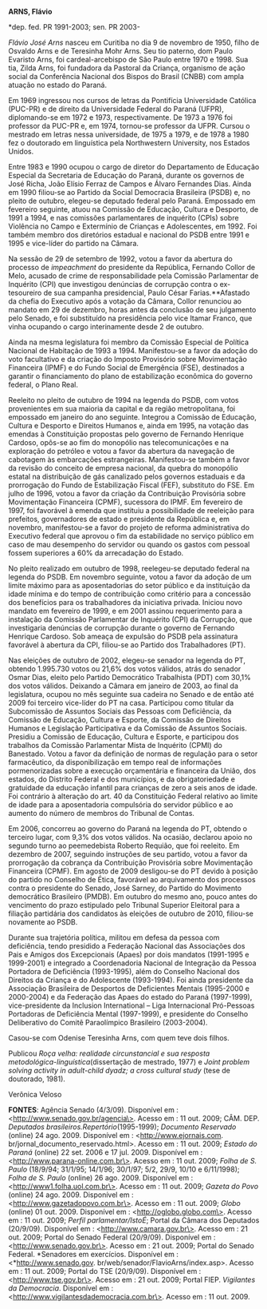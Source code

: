 **ARNS, Flávio**

\*dep. fed. PR 1991-2003; sen. PR 2003-

*Flávio José Arns* nasceu em Curitiba no dia 9 de novembro de 1950,
filho de Osvaldo Arns e de Teresinha Mohr Arns. Seu tio paterno, dom
Paulo Evaristo Arns, foi cardeal-arcebispo de São Paulo entre 1970 e
1998. Sua tia, Zilda Arns, foi fundadora da Pastoral da Criança,
organismo de ação social da Conferência Nacional dos Bispos do Brasil
(CNBB) com ampla atuação no estado do Paraná.

Em 1969 ingressou nos cursos de letras da Pontifícia Universidade
Católica (PUC-PR) e de direito da Universidade Federal do Paraná (UFPR),
diplomando-se em 1972 e 1973, respectivamente. De 1973 a 1976 foi
professor da PUC-PR e, em 1974, tornou-se professor da UFPR. Cursou o
mestrado em letras nessa universidade, de 1975 a 1979, e de 1978 a 1980
fez o doutorado em linguística pela Northwestern University, nos Estados
Unidos.

Entre 1983 e 1990 ocupou o cargo de diretor do Departamento de Educação
Especial da Secretaria de Educação do Paraná, durante os governos de
José Richa, João Elísio Ferraz de Campos e Álvaro Fernandes Dias. Ainda
em 1990 filiou-se ao Partido da Social Democracia Brasileira (PSDB) e,
no pleito de outubro, elegeu-se deputado federal pelo Paraná. Empossado
em fevereiro seguinte, atuou na Comissão de Educação, Cultura e
Desporto, de 1991 a 1994, e nas comissões parlamentares de inquérito
(CPIs) sobre Violência no Campo e Extermínio de Crianças e Adolescentes,
em 1992. Foi também membro dos diretórios estadual e nacional do PSDB
entre 1991 e 1995 e vice-líder do partido na Câmara.

Na sessão de 29 de setembro de 1992, votou a favor da abertura do
processo de *impeachment* do presidente da República, Fernando Collor de
Melo, acusado de crime de responsabilidade pela Comissão Parlamentar de
Inquérito (CPI) que investigou denúncias de corrupção contra o
ex-tesoureiro de sua campanha presidencial, Paulo César
Farias.**Afastado da chefia do Executivo após a votação da Câmara,
Collor renunciou ao mandato em 29 de dezembro, horas antes da conclusão
de seu julgamento pelo Senado, e foi substituído na presidência pelo
vice Itamar Franco, que vinha ocupando o cargo interinamente desde 2 de
outubro.

Ainda na mesma legislatura foi membro da Comissão Especial de Política
Nacional de Habitação de 1993 a 1994. Manifestou-se a favor da adoção do
voto facultativo e da criação do Imposto Provisório sobre Movimentação
Financeira (IPMF) e do Fundo Social de Emergência (FSE), destinados a
garantir o financiamento do plano de estabilização econômica do governo
federal, o Plano Real.

Reeleito no pleito de outubro de 1994 na legenda do PSDB, com votos
provenientes em sua maioria da capital e da região metropolitana, foi
empossado em janeiro do ano seguinte. Integrou a Comissão de Educação,
Cultura e Desporto e Direitos Humanos e, ainda em 1995, na votação das
emendas à Constituição propostas pelo governo de Fernando Henrique
Cardoso, opôs-se ao fim do monopólio nas telecomunicações e na
exploração do petróleo e votou a favor da abertura da navegação de
cabotagem às embarcações estrangeiras. Manifestou-se também a favor da
revisão do conceito de empresa nacional, da quebra do monopólio estatal
na distribuição de gás canalizado pelos governos estaduais e da
prorrogação do Fundo de Estabilização Fiscal (FEF), substituto do FSE.
Em julho de 1996, votou a favor da criação da Contribuição Provisória
sobre Movimentação Financeira (CPMF), sucessora do IPMF. Em fevereiro de
1997, foi favorável à emenda que instituiu a possibilidade de reeleição
para prefeitos, governadores de estado e presidente da República e, em
novembro, manifestou-se a favor do projeto de reforma administrativa do
Executivo federal que aprovou o fim da estabilidade no serviço público
em caso de mau desempenho do servidor ou quando os gastos com pessoal
fossem superiores a 60% da arrecadação do Estado.

No pleito realizado em outubro de 1998, reelegeu-se deputado federal na
legenda do PSDB. Em novembro seguinte, votou a favor da adoção de um
limite máximo para as aposentadorias do setor público e da instituição
da idade mínima e do tempo de contribuição como critério para a
concessão dos benefícios para os trabalhadores da iniciativa privada.
Iniciou novo mandato em fevereiro de 1999, e em 2001 assinou
requerimento para a instalação da Comissão Parlamentar de Inquérito
(CPI) da Corrupção, que investigaria denúncias de corrupção durante o
governo de Fernando Henrique Cardoso. Sob ameaça de expulsão do PSDB
pela assinatura favorável à abertura da CPI, filiou-se ao Partido dos
Trabalhadores (PT).

Nas eleições de outubro de 2002, elegeu-se senador na legenda do PT,
obtendo 1.995.730 votos ou 21,6% dos votos válidos, atrás do senador
Osmar Dias, eleito pelo Partido Democrático Trabalhista (PDT) com 30,1%
dos votos válidos. Deixando a Câmara em janeiro de 2003, ao final da
legislatura, ocupou no mês seguinte sua cadeira no Senado e de então até
2009 foi terceiro vice-líder do PT na casa. Participou como titular da
Subcomissão de Assuntos Sociais das Pessoas com Deficiência, da Comissão
de Educação, Cultura e Esporte, da Comissão de Direitos Humanos e
Legislação Participativa e da Comissão de Assuntos Sociais. Presidiu a
Comissão de Educação, Cultura e Esporte, e participou dos trabalhos da
Comissão Parlamentar Mista de Inquérito (CPMI) do Banestado. Votou a
favor da definição de normas de regulação para o setor farmacêutico, da
disponibilização em tempo real de informações pormenorizadas sobre a
execução orçamentária e financeira da União, dos estados, do Distrito
Federal e dos municípios, e da obrigatoriedade e gratuidade da educação
infantil para crianças de zero a seis anos de idade. Foi contrário à
alteração do art. 40 da Constituição Federal relativo ao limite de idade
para a aposentadoria compulsória do servidor público e ao aumento do
número de membros do Tribunal de Contas.

Em 2006, concorreu ao governo do Paraná na legenda do PT, obtendo o
terceiro lugar, com 9,3% dos votos válidos. Na ocasião, declarou apoio
no segundo turno ao peemedebista Roberto Requião, que foi reeleito. Em
dezembro de 2007, seguindo instruções de seu partido, votou a favor da
prorrogação da cobrança da Contribuição Provisória sobre Movimentação
Financeira (CPMF). Em agosto de 2009 desligou-se do PT devido à posição
do partido no Conselho de Ética, favorável ao arquivamento dos processos
contra o presidente do Senado, José Sarney, do Partido do Movimento
democrático Brasileiro (PMDB). Em outubro do mesmo ano, pouco antes do
vencimento do prazo estipulado pelo Tribunal Superior Eleitoral para a
filiação partidária dos candidatos às eleições de outubro de 2010,
filiou-se novamente ao PSDB.

Durante sua trajetória política, militou em defesa da pessoa com
deficiência, tendo presidido a Federação Nacional das Associações dos
Pais e Amigos dos Excepcionais (Apaes) por dois mandatos (1991-1995 e
1999-2001) e integrado a Coordenadoria Nacional de Integração da Pessoa
Portadora de Deficiência (1993-1995), além do Conselho Nacional dos
Direitos da Criança e do Adolescente (1993-1994). Foi ainda presidente
da Associação Brasileira de Desportos de Deficientes Mentais (1995-2000
e 2000-2004) e da Federação das Apaes do estado do Paraná (1997-1999),
vice-presidente da Inclusion International – Liga Internacional
Pró-Pessoas Portadoras de Deficiência Mental (1997-1999), e presidente
do Conselho Deliberativo do Comitê Paraolímpico Brasileiro (2003-2004).

Casou-se com Odenise Teresinha Arns, com quem teve dois filhos.

Publicou *Roça velha: realidade circunstancial e sua resposta
metodológica-linguística*(dissertação de mestrado, 1977) e *Joint
problem solving activity in adult-child dyadz; a cross cultural study*
(tese de doutorado, 1981).

Verônica Veloso

**FONTES**: Agência Senado (4/3/09). Disponível em :
\<http://www.senado.gov.br/agencia\>. Acesso em : 11 out. 2009; CÂM.
DEP. *Deputados brasileiros.*Repertório**(1995-1999); *Documento
Reservado* (online) 24 ago. 2009. Disponível em :
\<http://www.ejornais.com. br/jornal\_documento\_reservado.html\>.
Acesso em : 11 out. 2009; *Estado do Paraná* (online) 22 set. 2006 e 17
jul. 2009. Disponível em : \<http://www.parana-online.com.br\>. Acesso
em : 11 out. 2009; *Folha de S. Paulo* (18/9/94; 31/1/95; 14/1/96;
30/1/97; 5/2, 29/9, 10/10 e 6/11/1998); *Folha de S. Paulo* (online) 26
ago. 2009. Disponível em : \<http://www1.folha.uol.com.br\>. Acesso em :
11 out. 2009; *Gazeta do Povo* (online) 24 ago. 2009. Disponível em :
\<http://www.gazetadopovo.com.br\>. Acesso em : 11 out. 2009; *Globo*
(online) 01 out. 2009. Disponível em : \<http://oglobo.globo.com\>.
Acesso em : 11 out. 2009; *Perfil parlamentar/IstoÉ*; Portal da Câmara
dos Deputados (20/9/09). Disponível em : \<http://www.camara.gov.br\>.
Acesso em : 21 out. 2009; Portal do Senado Federal (20/9/09). Disponível
em : \<http://www.senado.gov.br\>. Acesso em : 21 out. 2009; Portal do
Senado Federal. *Senadores em exercícios. Disponível em :
\<*http://www.senado.gov. br/web/senador/FlavioArns/index.asp\>. Acesso
em : 11 out. 2009; Portal do TSE (20/9/09). Disponível em :
\<http://www.tse.gov.br\>. Acesso em : 21 out. 2009; Portal FIEP.
*Vigilantes da Democracia*. Disponível em :
\<http://www.vigilantesdademocracia.com.br\>. Acesso em : 11 out. 2009.
